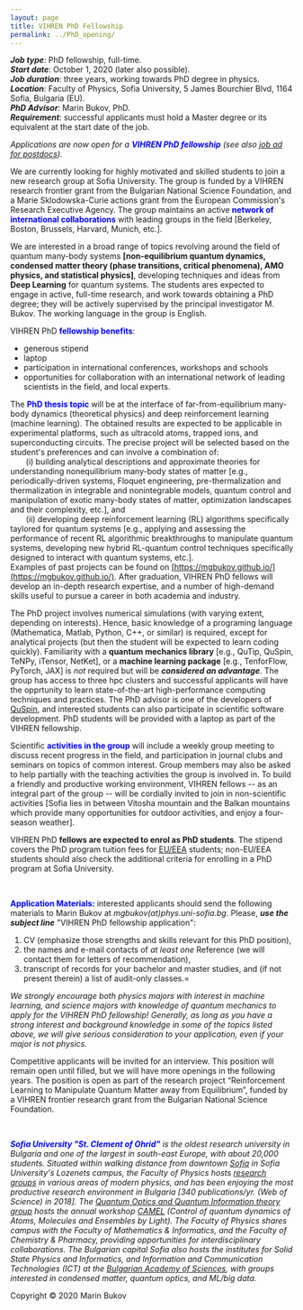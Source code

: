 ```yaml
---
layout: page
title: VIHREN PhD Fellowship
permalink: ../PhD_opening/
---
```


***Job type***: PhD fellowship, full-time. <br/>
***Start date***: October 1, 2020 (later also possible). <br/>
***Job duration***: three years, working towards PhD degree in physics. <br/>
***Location***: Faculty of Physics, Sofia University, 5 James Bourchier Blvd, 1164 Sofia, Bulgaria (EU). <br/>
***PhD Advisor***: Marin Bukov, PhD. <br/>
***Requirement***: successful applicants must hold a Master degree or its equivalent at the start date of the job.


*Applications are now open for a <span style="color:blue">**VIHREN PhD fellowship**</span> (see also [job ad for postdocs]( {{site.baseurl}}/postdoc_opening/)).* 


We are currently looking for highly motivated and skilled students to join a new research group at Sofia University. The group is funded by a VIHREN research frontier grant from the Bulgarian National Science Foundation, and a Marie Sklodowska-Curie actions grant from the European Commission's Research Executive Agency. The group maintains an active <span style="color:blue">**network of international collaborations**</span> with leading groups in the field [Berkeley, Boston, Brussels, Harvard, Munich, etc.].

We are interested in a broad range of topics revolving around the field of quantum many-body systems **[non-equilibrium quantum dynamics, condensed matter theory (phase transitions, critical phenomena), AMO physics, and statistical physics]**, developing techniques and ideas from **Deep Learning** for quantum systems. The students ares expected to engage in active, full-time research, and work towards obtaining a PhD degree; they will be actively supervised by the principal investigator M. Bukov. The working language in the group is English.


VIHREN PhD <span style="color:blue">**fellowship benefits**</span>:
* generous stipend
* laptop
* participation in international conferences, workshops and schools
* opportunities for collaboration with an international network of leading scientists in the field, and local experts.



The <span style="color:blue">**PhD thesis topic**</span> will be at the interface of far-from-equilibrium many-body dynamics (theoretical physics) and deep reinforcement learning (machine learning). The obtained results are expected to be applicable in experimental platforms, such as ultracold atoms, trapped ions, and superconducting circuits. The precise project will be selected based on the student's preferences and can involve a combination of: <br/>
&nbsp;&nbsp;&nbsp;&nbsp;&nbsp;&nbsp; (i)   building analytical descriptions and approximate theories for understanding nonequilibrium many-body states of matter [e.g., periodically-driven systems, Floquet engineering, pre-thermalization and thermalization in integrable and nonintegrable models, quantum control and manipulation of exotic many-body states of matter, optimization landscapes and their complexity, etc.], and <br/>
&nbsp;&nbsp;&nbsp;&nbsp;&nbsp;&nbsp; (ii)   developing deep reinforcement learning (RL) algorithms specifically taylored for quantum systems [e.g., applying and assessing the performance of recent RL algorithmic breakthroughs to manipulate quantum systems, developing new hybrid RL-quantum control techniques specifically designed to interact with quantum systems, etc.]. <br/>
Examples of past projects can be found on [https://mgbukov.github.io/](https://mgbukov.github.io/). After graduation, VIHREN PhD fellows will develop an in-depth research expertise, and a number of high-demand skills useful to pursue a career in both academia and industry.

<!--
The group maintains an active <span style="color:blue">**network of international collaborations**</span> with leading groups in the field [Berkeley, Boston, Brussels, Harvard, Munich, etc.], which the succesful applicant will be able to participate in. Additionally, there are opportunities for strong local collaborations at the Faculty of Physics [e.g., the [Quantum Optics and Quantum Information Group](http://quantum-bg.org/group/)], and multiple institutes of the Bulgarian Academy of Sciences (BAS). 
VIHREN PhD fellows will also have multiple opportunities to participate in conferences, schools, and workshops during their PhD. 
-->

The PhD project involves numerical simulations (with varying extent, depending on interests). Hence, basic knowledge of a programing language (Mathematica, Matlab, Python, C++, or similar) is required, except for analytical projects (but then the student will be expected to learn coding quickly). Familiarity with a **quantum mechanics library** [e.g., QuTip, QuSpin, TeNPy, iTensor, NetKet], or a **machine learning package** [e.g., TenforFlow, PyTorch, JAX] is *not* required but will be ***considered an advantage***. The group has access to three hpc clusters and successful applicants will have the opprtunity to learn state-of-the-art high-performance computing techniques and practices. The PhD advisor is one of the developers of [QuSpin](http://weinbe58.github.io/QuSpin/), and interested students can also participate in scientific software development. PhD students will be provided with a laptop as part of the VIHREN fellowship.

<!--
The group has access to the three hpc clusters: [Physon](http://physon.phys.uni-sofia.bg/about-physon-en), [Nestum](http://hpc-lab.sofiatech.bg/home/) and the hpc at the [Center of Excellence in Informatics and Information and Communication Technologies](http://ict.acad.bg/?page_id=41 ), BAS. Hence, successful applicants will have the opprtunity to learn state-of-the-art high-performance computing techniques and practices. The PhD student will, therefore, be provided with a laptop as part of the VIHREN fellowship.
-->

Scientific  <span style="color:blue">**activities in the group**</span> will include a weekly group meeting to discuss recent progress in the field, and participation in journal clubs and seminars on topics of common interest. Group members may also be asked to help partially with the teaching activities the group is involved in. To build a friendly and productive working environment, VIHREN fellows -- as an integral part of the group --  will be cordially invited to join in non-scientific activities [Sofia lies in between Vitosha mountain and the Balkan mountains which provide many opportunities for outdoor activities, and enjoy a four-season weather].


VIHREN PhD **fellows are expected to enrol as PhD students**. The stipend covers the PhD program tuition fees for [EU/EEA](https://en.wikipedia.org/wiki/European_Economic_Area) students; non-EU/EEA students should also check the additional criteria for enrolling in a PhD program at Sofia University.  

<br/>


<span style="color:blue">**Application Materials:**</span> interested applicants should send the following materials to Marin Bukov at *mgbukov(at)phys.uni-sofia.bg*. Please, ***use the subject line*** "VIHREN PhD fellowship application": 
1. CV (emphasize those strengths and skills relevant for this PhD position),
2. the names and e-mail contacts of *at least one* Reference (we will contact them for letters of recommendation), 
3. transcript of records for your bachelor and master studies, and (if not present therein) a list of audit-only classes.=

*We strongly encourage both physics majors with interest in machine learning, and science majors with knowledge of quantum mechanics to apply for the VIHREN PhD fellowship! Generally, as long as you have a strong interest and background knowledge in some of the topics listed above, we will give serious consideration to your application, even if your major is not physics.*


Competitive applicants will be invited for an interview. This position will remain open until filled, but we will have more openings in the following years. The position is open as part of the research project “Reinforcement Learning to Manipulate Quantum Matter away from Equilibrium”, funded by a VIHREN frontier research grant from the Bulgarian National Science Foundation.

 <br/>

*<span style="color:blue">**Sofia University "St. Clement of Ohrid"**</span> is the oldest research university in Bulgaria and one of the largest in south-east Europe, with about 20,000 students. Situated within walking distance from downtown [Sofia](https://en.wikipedia.org/wiki/Sofia) in Sofia University's Lozenets campus, the Faculty of Physics hosts [research groups](https://www.uni-sofia.bg/index.php/eng/the_university/faculties/faculty_of_physics2/departments) in various areas of modern physics, and has been enjoying the most productive research environment in Bulgaria [340 publications/yr. (Web of Science) in 2018]. The [Quantum Optics and Quantum Information theory group](http://quantum-bg.org/group/) hosts the annual workshop [CAMEL](http://camel16.quantum-bg.org/) (Control of quantum dynamics of Atoms, Molecules and Ensembles by Light). 
The Faculty of Physics shares campus with the Faculty of Mathematics & Informatics, and the Faculty of Chemistry & Pharmacy, providing opportunities for interdisciplinary collaborations. The Bulgarian capital Sofia also hosts the institutes for Solid State Physics and Informatics, and Information and Communication Technologies (ICT) at the [Bulgarian Academy of Sciences](http://www.bas.bg/en/), with groups interested in condensed matter, quantum optics, and ML/big data.* 


Copyright © 2020 Marin Bukov